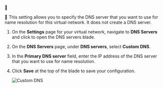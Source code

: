 
<!-- Ibiza portal: tested -->


This setting allows you to specify the DNS server that you want to use for name resolution for this virtual network. It does not create a DNS server.

1. On the **Settings** page for your virtual network, navigate to **DNS Servers** and click to open the DNS servers blade.
2. On the **DNS Servers** page, under **DNS servers**, select **Custom DNS**.
3. In the **Primary DNS server** field, enter the IP address of the DNS server that you want to use for name resolution.
4. Click **Save** at the top of the blade to save your configuration.

	![Custom DNS](./media/vpn-gateway-add-dns-rm-portal/customdns400.png)